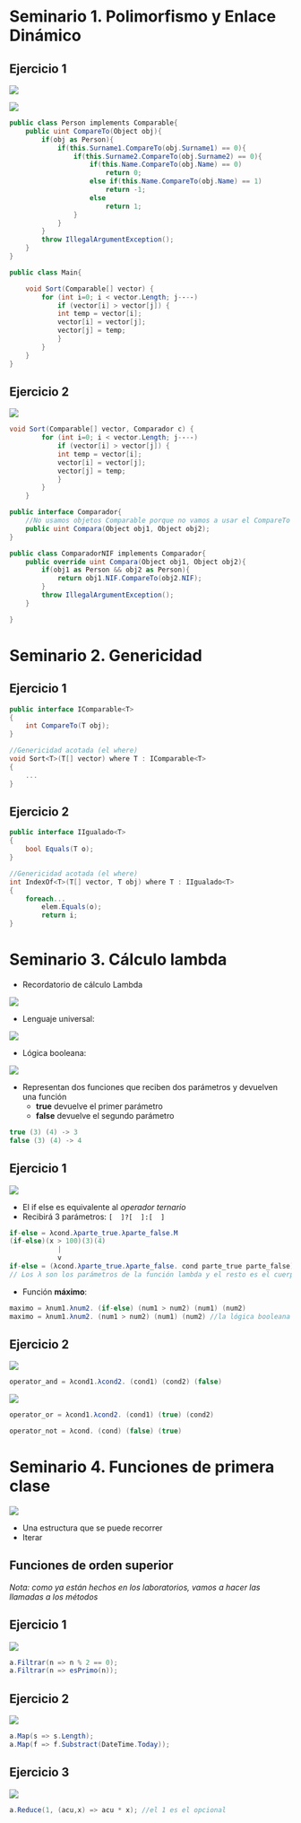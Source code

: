 # Seminario 1. Polimorfismo y Enlace Dinámico

## Ejercicio 1

![](img/Pasted%20image%2020240202191146.png)

![](img/Pasted%20image%2020240202191207.png)

````cs
public class Person implements Comparable{
	public uint CompareTo(Object obj){
		if(obj as Person){
			if(this.Surname1.CompareTo(obj.Surname1) == 0){
				if(this.Surname2.CompareTo(obj.Surname2) == 0){
					if(this.Name.CompareTo(obj.Name) == 0)
						return 0;
					else if(this.Name.CompareTo(obj.Name) == 1)
						return -1;
					else
						return 1;
				}
			}
		}
		throw IllegalArgumentException();
	}
}

public class Main{

	void Sort(Comparable[] vector) { 
		for (int i=0; i < vector.Length; j-‐-‐) 
			if (vector[i] > vector[j]) { 
			int temp = vector[i]; 
			vector[i] = vector[j]; 
			vector[j] = temp; 
			} 
		}
	}
}
````

## Ejercicio 2

![](img/Pasted%20image%2020240202193709.png)

````cs
void Sort(Comparable[] vector, Comparador c) { 
		for (int i=0; i < vector.Length; j-‐-‐) 
			if (vector[i] > vector[j]) { 
			int temp = vector[i]; 
			vector[i] = vector[j]; 
			vector[j] = temp; 
			} 
		}
	}

public interface Comparador{
	//No usamos objetos Comparable porque no vamos a usar el CompareTo
	public uint Compara(Object obj1, Object obj2);
}

public class ComparadorNIF implements Comparador{
	public override uint Compara(Object obj1, Object obj2){
		if(obj1 as Person && obj2 as Person){
			return obj1.NIF.CompareTo(obj2.NIF);
		}
		throw IllegalArgumentException();
	}

}
````

# Seminario 2. Genericidad

## Ejercicio 1

````cs
public interface IComparable<T> 
{
	int CompareTo(T obj);
}

//Genericidad acotada (el where)
void Sort<T>(T[] vector) where T : IComparable<T>
{
	...
}
````

## Ejercicio 2

````cs
public interface IIgualado<T>
{
	bool Equals(T o);
}

//Genericidad acotada (el where)
int IndexOf<T>(T[] vector, T obj) where T : IIgualado<T>
{
	foreach...
		elem.Equals(o);
		return i;
}
````

# Seminario 3. Cálculo lambda

- Recordatorio de cálculo Lambda

![](img/Pasted%20image%2020240301170956.png)

- Lenguaje universal:

![](img/Pasted%20image%2020240301171026.png)

- Lógica  booleana:

![](img/Pasted%20image%2020240301171053.png)

- Representan dos funciones que reciben dos parámetros y devuelven una función
	- **true** devuelve el primer parámetro
	- **false** devuelve el segundo parámetro

```cs
true (3) (4) -> 3
false (3) (4) -> 4
```

## Ejercicio 1

![](img/Pasted%20image%2020240301171613.png)

- El if else es equivalente al *operador ternario*
- Recibirá 3 parámetros: `[  ]?[  ]:[  ]`

```cs
if-else = λcond.λparte_true.λparte_false.M
(if-else)(x > 100)(3)(4)
			|
			v
if-else = (λcond.λparte_true.λparte_false. cond parte_true parte_false)
// Los λ son los parámetros de la función lambda y el resto es el cuerpo de la función
```

- Función **máximo**:

```cs
maximo = λnum1.λnum2. (if-else) (num1 > num2) (num1) (num2)
maximo = λnum1.λnum2. (num1 > num2) (num1) (num2) //la lógica booleana ya implementa la función if-else, por lo que no es necesaria especificarla
```

## Ejercicio 2

![](img/Pasted%20image%2020240301173855.png)

```cs
operator_and = λcond1.λcond2. (cond1) (cond2) (false)
```

![](img/Pasted%20image%2020240301174553.png)

```cs
operator_or = λcond1.λcond2. (cond1) (true) (cond2)
```

```cs
operator_not = λcond. (cond) (false) (true)
```

# Seminario 4. Funciones de primera clase

![](Pasted%20image%2020240315194231.png)

- Una estructura que se puede recorrer
- Iterar

## Funciones de orden superior

*Nota: como ya están hechos en los laboratorios, vamos a hacer las llamadas a los métodos*

## Ejercicio 1

![](Pasted%20image%2020240315194303.png)

```cs
a.Filtrar(n => n % 2 == 0);
a.Filtrar(n => esPrimo(n));
```

## Ejercicio 2

![](Pasted%20image%2020240315194313.png)

```cs
a.Map(s => s.Length);
a.Map(f => f.Substract(DateTime.Today));
```

## Ejercicio 3

![](Pasted%20image%2020240315194324.png)

```cs
a.Reduce(1, (acu,x) => acu * x); //el 1 es el opcional
```